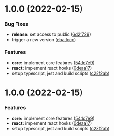 # 1.0.0 (2022-02-15)


### Bug Fixes

* **release:** set access to public ([6d2f729](https://github.com/ribeirolabs/local-storage/commit/6d2f729b82ed763bfd97e31862113e0d3ea0e298))
* trigger a new version ([ebadccc](https://github.com/ribeirolabs/local-storage/commit/ebadcccce45ba5a7279deb54c2e5a31dcedf31a7))


### Features

* **core:** implement core features ([54dc7e9](https://github.com/ribeirolabs/local-storage/commit/54dc7e9c2468a88f442e0c71d54da9bd92cdde36))
* **react:** implement react hooks ([0deaa17](https://github.com/ribeirolabs/local-storage/commit/0deaa17ce230bf8c47aa60133df4da011c31841e))
* setup typescript, jest and build scripts ([c28f2ab](https://github.com/ribeirolabs/local-storage/commit/c28f2ab2f254933d75a4bd74ed6c01fb0c89e3cf))

# 1.0.0 (2022-02-15)


### Features

* **core:** implement core features ([54dc7e9](https://github.com/ribeirolabs/local-storage/commit/54dc7e9c2468a88f442e0c71d54da9bd92cdde36))
* **react:** implement react hooks ([0deaa17](https://github.com/ribeirolabs/local-storage/commit/0deaa17ce230bf8c47aa60133df4da011c31841e))
* setup typescript, jest and build scripts ([c28f2ab](https://github.com/ribeirolabs/local-storage/commit/c28f2ab2f254933d75a4bd74ed6c01fb0c89e3cf))
